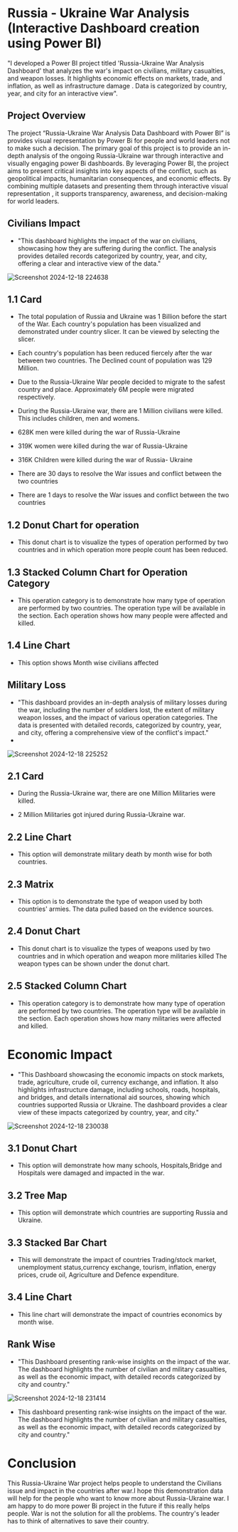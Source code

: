 # Russia - Ukraine War Analysis (Interactive Dashboard creation using Power BI)
"I developed a Power BI project titled 'Russia-Ukraine War Analysis Dashboard' that analyzes the war's impact on civilians, military casualties, and weapon losses. It highlights economic effects on markets, trade, and inflation, as well as infrastructure damage . Data is categorized by country, year, and city for an interactive view".
## Project Overview
The project “Russia-Ukraine War Analysis Data Dashboard with Power BI” is provides visual representation by Power Bi for people and world leaders not to make such a decision.
The primary goal of this project is to provide an in-depth 
analysis of the ongoing Russia-Ukraine war through interactive and visually engaging power Bi dashboards.
By leveraging Power BI, the project aims to present critical insights into key aspects of the conflict, such as geopolitical impacts, humanitarian consequences, and economic effects.
By combining multiple datasets and presenting them through interactive visual representation , it supports transparency, awareness, and decision-making for world leaders.

## Civilians Impact

- "This dashboard highlights the impact of the war on civilians, showcasing how they are suffering during the conflict. The analysis provides detailed records categorized by country, year, and city, offering a clear and interactive view of the data."
 
![Screenshot 2024-12-18 224638](https://github.com/user-attachments/assets/3d0f7586-72f8-4c04-bb9c-c9b2601ab404)

## 1.1 Card 
- The total population of Russia and Ukraine was 1 Billion before the start of the War. Each country's population has been visualized  and demonstrated under country slicer. It can be viewed by selecting the slicer. 

- Each country's population has been reduced fiercely after the war between two countries. The Declined count of population was 129 Million. 

- Due to the Russia-Ukraine War people decided  to migrate to the safest country and place. Approximately 6M people were migrated respectively. 

- During the Russia-Ukraine war, there are 1 Million civilians were killed. This includes children, men and womens. 

- 628K men were killed during the war  of Russia-Ukraine 

- 319K women were killed during the war of Russia-Ukraine

- 316K Children were killed during the war of Russia- Ukraine 

- There are 30 days to resolve the War issues and conflict between the two countries 

- There are 1 days to resolve the War issues and conflict between the two countries 

## 1.2 Donut Chart for operation 
- This donut chart is to visualize the types of operation performed by two countries and in which operation more people count has been reduced. 

## 1.3 Stacked Column Chart for Operation Category
- This operation category is to demonstrate how many type of operation are performed by two countries. The operation type will be available in the section. Each operation shows how many people were affected and killed.

## 1.4 Line Chart
- This option shows Month wise civilians affected 

## Military Loss

- "This dashboard provides an in-depth analysis of military losses during the war, including the number of soldiers lost, the extent of military weapon losses, and the impact of various operation categories. The data is presented with detailed records, categorized by country, year, and city, offering a comprehensive view of the conflict's impact."
- 
![Screenshot 2024-12-18 225252](https://github.com/user-attachments/assets/5831f45f-8a1a-48e4-b260-3fae4eac6b9b)

## 2.1 Card 
-  During the Russia-Ukraine war, there are one Million Militaries were killed.

- 2 Million Militaries  got injured during Russia-Ukraine war.

## 2.2 Line Chart 
- This option will demonstrate military death by month wise for both countries. 

## 2.3 Matrix 
- This option is to demonstrate the type of weapon used by both countries' armies. The data pulled based on the evidence sources. 
	
## 2.4 Donut Chart
- This donut chart is to visualize the types of weapons used by two countries and in which operation and weapon more militaries killed
The weapon types can be shown under the donut chart.  

## 2.5 Stacked Column Chart
- This operation category is to demonstrate how many type of operation are performed by two countries. The operation type will be available in the section. Each operation shows how many militaries  were affected and killed.

# Economic Impact

- "This Dashboard showcasing the economic impacts on stock markets, trade, agriculture, crude oil, currency exchange, and inflation. It also highlights infrastructure damage, including schools, roads, hospitals, and bridges, and details international aid sources, showing which countries supported Russia or Ukraine. The dashboard provides a clear view of these impacts categorized by country, year, and city."

![Screenshot 2024-12-18 230038](https://github.com/user-attachments/assets/0e6db7d2-c72d-4d3b-8a7a-bad1db5783b2)

## 3.1 Donut Chart
- This option will demonstrate how many schools, Hospitals,Bridge and Hospitals were damaged and impacted in the war. 

## 3.2 Tree Map
- This option will demonstrate which countries are supporting Russia and Ukraine.

## 3.3 Stacked Bar Chart 
- This will demonstrate the impact of countries Trading/stock market, unemployment status,currency exchange, tourism, inflation, energy prices, crude oil, Agriculture and Defence expenditure.   

## 3.4 Line Chart 
- This line chart will demonstrate the impact of countries economics by month wise. 

## Rank Wise

- "This Dashboard presenting rank-wise insights on the impact of the war. The dashboard highlights the number of civilian and military casualties, as well as the economic impact, with detailed records categorized by city and country."

![Screenshot 2024-12-18 231414](https://github.com/user-attachments/assets/3602aca5-36e1-4c89-a305-166280974c13)

- This dashboard presenting rank-wise insights on the impact of the war. The dashboard highlights the number of civilian and military casualties, as well as the economic impact, with detailed records categorized by city and country."

# Conclusion 

This Russia-Ukraine War project helps people to understand the Civilians issue and impact in the countries after war.I hope this demonstration data will help for the people who want to know more about Russia-Ukraine war.
I am happy to do more power Bi project in the future if this really helps people.  War is not the solution for all the problems. The country's leader has to think of alternatives to save their country. 









